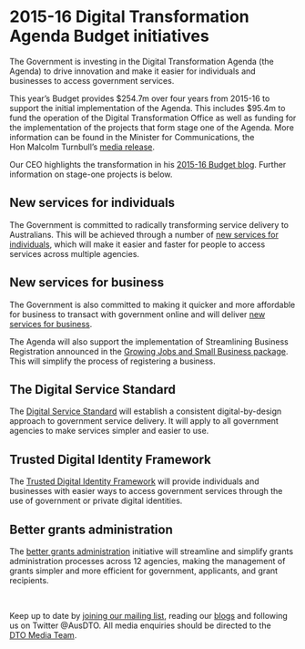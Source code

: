 2015-16 Digital Transformation Agenda Budget initiatives
========================================================

The Government is investing in the Digital Transformation Agenda (the Agenda) to drive innovation and make it easier for individuals and businesses to access government services.

This year’s Budget provides \$254.7m over four years from 2015-16 to support the initial implementation of the Agenda. This includes \$95.4m to fund the operation of the Digital Transformation Office as well as funding for the implementation of the projects that form stage one of the Agenda. More information can be found in the Minister for Communications, the Hon Malcolm Turnbull’s [media release](http://www.minister.communications.gov.au/malcolm_turnbull/news/investing_in_digital_transformation).

Our CEO highlights the transformation in his [2015-16 Budget blog](../news-media/blog/digital-transformation-agenda-2015-16-federal-budget.html). Further information on stage-one projects is below.  

New services for individuals
----------------------------

The Government is committed to radically transforming service delivery to Australians. This will be achieved through a number of [new services for individuals](new_services_for_individuals.md), which will make it easier and faster for people to access services across multiple agencies.

New services for business
-------------------------

The Government is also committed to making it quicker and more affordable for business to transact with government online and will deliver [new services for business](new_services_for_business.md).  

The Agenda will also support the implementation of Streamlining Business Registration announced in the [Growing Jobs and Small Business package](http://www.budget.gov.au/2015-16/content/glossy/sml_bus/html/sml_bus-04.htm). This will simplify the process of registering a business. 

The Digital Service Standard 
-----------------------------

The [Digital Service Standard](../standard/digital_service_standard.md) will establish a consistent digital-by-design approach to government service delivery. It will apply to all government agencies to make services simpler and easier to use.

Trusted Digital Identity Framework
----------------------------------

The [Trusted Digital Identity Framework](trusted_digital_identity_framework.md) will provide individuals and businesses with easier ways to access government services through the use of government or private digital identities.

Better grants administration
----------------------------

The [better grants administration](better_grants_administration.md) initiative will streamline and simplify grants administration processes across 12 agencies, making the management of grants simpler and more efficient for government, applicants, and grant recipients.

 

Keep up to date by [joining our mailing list](http://govspace.us10.list-manage.com/subscribe?u=18f172213d32ca205c7e524bd&id=172d06cc83), reading our [blogs](../news-media/blog.1.html) and following us on Twitter @AusDTO. All media enquiries should be directed to the [DTO Media Team](mailto:DTOMedia@pmc.gov.au).

